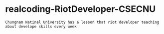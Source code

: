# realcoding-RiotDeveloper-CSECNU

`Chungnam Natinal University has a lesson that riot developer teaching about develope skills every week`
